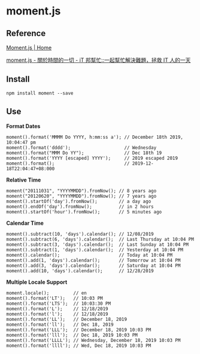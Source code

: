 # moment.js

## Reference
[Moment.js | Home](https://momentjs.com)

[moment.js - 關於時間的一切 - iT 邦幫忙::一起幫忙解決難題，拯救 IT 人的一天](https://ithelp.ithome.com.tw/articles/10208995)


## Install

```
npm install moment --save
```


## Use

**Format Dates**

```
moment().format('MMMM Do YYYY, h:mm:ss a'); // December 18th 2019, 10:04:47 pm
moment().format('dddd');                    // Wednesday
moment().format("MMM Do YY");               // Dec 18th 19
moment().format('YYYY [escaped] YYYY');     // 2019 escaped 2019
moment().format();                          // 2019-12-18T22:04:47+08:000
```

**Relative Time**

```
moment("20111031", "YYYYMMDD").fromNow(); // 8 years ago
moment("20120620", "YYYYMMDD").fromNow(); // 7 years ago
moment().startOf('day').fromNow();        // a day ago
moment().endOf('day').fromNow();          // in 2 hours
moment().startOf('hour').fromNow();       // 5 minutes ago
```

**Calendar Time**

```
moment().subtract(10, 'days').calendar(); // 12/08/2019
moment().subtract(6, 'days').calendar();  // Last Thursday at 10:04 PM
moment().subtract(3, 'days').calendar();  // Last Sunday at 10:04 PM
moment().subtract(1, 'days').calendar();  // Yesterday at 10:04 PM
moment().calendar();                      // Today at 10:04 PM
moment().add(1, 'days').calendar();       // Tomorrow at 10:04 PM
moment().add(3, 'days').calendar();       // Saturday at 10:04 PM
moment().add(10, 'days').calendar();      // 12/28/2019
```

**Multiple Locale Support**

```
moment.locale();         // en
moment().format('LT');   // 10:03 PM
moment().format('LTS');  // 10:03:30 PM
moment().format('L');    // 12/18/2019
moment().format('l');    // 12/18/2019
moment().format('LL');   // December 18, 2019
moment().format('ll');   // Dec 18, 2019
moment().format('LLL');  // December 18, 2019 10:03 PM
moment().format('lll');  // Dec 18, 2019 10:03 PM
moment().format('LLLL'); // Wednesday, December 18, 2019 10:03 PM
moment().format('llll'); // Wed, Dec 18, 2019 10:03 PM
```
